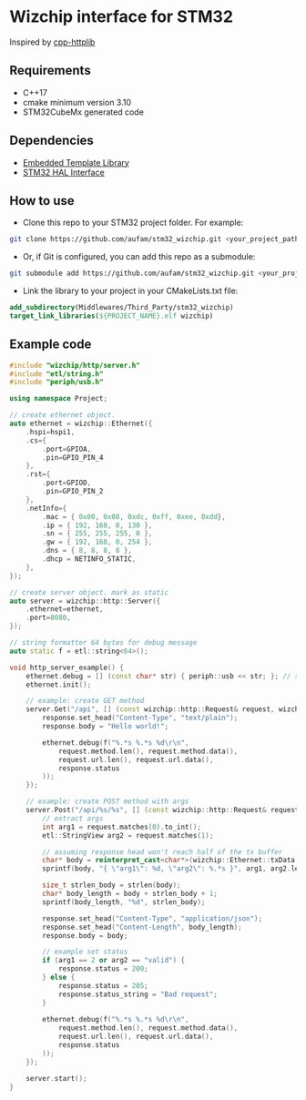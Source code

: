 # Wizchip interface for STM32
Inspired by [cpp-httplib](https://github.com/yhirose/cpp-httplib)

## Requirements
* C++17
* cmake minimum version 3.10
* STM32CubeMx generated code

## Dependencies
* [Embedded Template Library](https://github.com/aufam/etl/tree/FreeRTOS)
* [STM32 HAL Interface](https://github.com/aufam/stm32_hal_interface)

## How to use
* Clone this repo to your STM32 project folder. For example:
```bash
git clone https://github.com/aufam/stm32_wizchip.git <your_project_path>/Middlewares/Third_Party/stm32_wizchip
```
* Or, if Git is configured, you can add this repo as a submodule:
```bash
git submodule add https://github.com/aufam/stm32_wizchip.git <your_project_path>/Middlewares/Third_Party/stm32_wizchip
```
* Link the library to your project in your CMakeLists.txt file:
```cmake
add_subdirectory(Middlewares/Third_Party/stm32_wizchip)
target_link_libraries(${PROJECT_NAME}.elf wizchip)
```

## Example code
```c++
#include "wizchip/http/server.h"
#include "etl/string.h"
#include "periph/usb.h"

using namespace Project;

// create ethernet object.
auto ethernet = wizchip::Ethernet({
    .hspi=hspi1,
    .cs={
        .port=GPIOA, 
        .pin=GPIO_PIN_4
    },
    .rst={
        .port=GPIOD, 
        .pin=GPIO_PIN_2
    },
    .netInfo={ 
        .mac = { 0x00, 0x08, 0xdc, 0xff, 0xee, 0xdd},
        .ip = { 192, 168, 0, 130 },
        .sn = { 255, 255, 255, 0 },
        .gw = { 192, 168, 0, 254 },
        .dns = { 8, 8, 8, 8 },
        .dhcp = NETINFO_STATIC,
    },
});

// create server object. mark as static
auto server = wizchip::http::Server({
    .ethernet=ethernet,
    .port=8080,
});

// string formatter 64 bytes for debug message
auto static f = etl::string<64>();

void http_server_example() {
    ethernet.debug = [] (const char* str) { periph::usb << str; }; // set debug print to usb
    ethernet.init();

    // example: create GET method
    server.Get("/api", [] (const wizchip::http::Request& request, wizchip::http::Response& response) {
        response.set_head("Content-Type", "text/plain");
        response.body = "Hello world!";

        ethernet.debug(f("%.*s %.*s %d\r\n", 
            request.method.len(), request.method.data(),
            request.url.len(), request.url.data(),
            response.status
        ));
    });

    // example: create POST method with args
    server.Post("/api/%s/%s", [] (const wizchip::http::Request& request, wizchip::http::Response& response) {
        // extract args
        int arg1 = request.matches(0).to_int();
        etl::StringView arg2 = request.matches(1);

        // assuming response head won't reach half of the tx buffer
        char* body = reinterpret_cast<char*>(wizchip::Ethernet::txData + (WIZCHIP_BUFFER_LENGTH / 2));
        sprintf(body, "{ \"arg1\": %d, \"arg2\": %.*s }", arg1, arg2.len(), arg2.data());

        size_t strlen_body = strlen(body);
        char* body_length = body + strlen_body + 1;
        sprintf(body_length, "%d", strlen_body);

        response.set_head("Content-Type", "application/json");
        response.set_head("Content-Length", body_length);
        response.body = body;

        // example set status
        if (arg1 == 2 or arg2 == "valid") {
            response.status = 200;
        } else {
            response.status = 205;
            response.status_string = "Bad request";
        }
        
        ethernet.debug(f("%.*s %.*s %d\r\n", 
            request.method.len(), request.method.data(),
            request.url.len(), request.url.data(),
            response.status
        ));
    });

    server.start();
}
```
